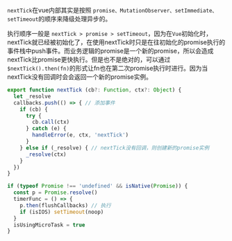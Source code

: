`nextTick`在vue内部其实是按照 `promise、MutationObserver、setImmediate、setTimeout`的顺序来降级处理异步的。

执行顺序一般是 `nextTick > promise > setTimeout`，因为在`Vue`初始化时，nextTick就已经被初始化了，在使用nextTick时只是在往初始化的promise执行的事件栈中push事件。而业务逻辑的promise是一个新的promise，所以会造成nextTick比promise更快执行。但是也不是绝对的，可以通过`$nextTick().then(fn)`的形式让fn也在第二次promise执行时进行。因为当nextTick没有回调时会会返回一个新的promise实例。
```js
export function nextTick (cb?: Function, ctx?: Object) {
  let _resolve
  callbacks.push(() => { // 添加事件
    if (cb) {
      try {
        cb.call(ctx)
      } catch (e) {
        handleError(e, ctx, 'nextTick')
      }
    } else if (_resolve) { // nextTick没有回调，则创建新的promise实例
      _resolve(ctx)
    }
  })
}

if (typeof Promise !== 'undefined' && isNative(Promise)) {
  const p = Promise.resolve()
  timerFunc = () => {
    p.then(flushCallbacks) // 执行
    if (isIOS) setTimeout(noop)
  }
  isUsingMicroTask = true
}
```

